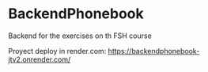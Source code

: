 # BackendPhonebook
 Backend for the exercises on th FSH course

Proyect deploy in render.com:
https://backendphonebook-jtv2.onrender.com/